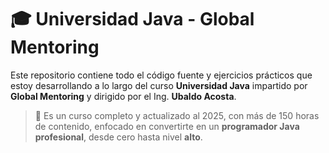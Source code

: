 # 🎓 Universidad Java - Global Mentoring

Este repositorio contiene todo el código fuente y ejercicios prácticos que estoy desarrollando a lo largo del curso **Universidad Java** impartido por **Global Mentoring** y dirigido por el Ing. **Ubaldo Acosta**.

> 🧠 Es un curso completo y actualizado al 2025, con más de 150 horas de contenido, enfocado en convertirte en un **programador Java profesional**, desde cero hasta nivel **alto**.
